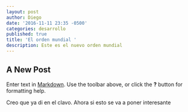 ```yaml
---
layout: post
author: Diego
date: '2016-11-11 23:35 -0500'
categories: desarrollo
published: true
title: 'El orden mundial '
description: Este es el nuevo orden mundial
---
```

## A New Post

Enter text in [Markdown](http://daringfireball.net/projects/markdown/). Use the toolbar above, or click the **?** button for formatting help.

Creo que ya di en el clavo. Ahora si esto se va a poner interesante
